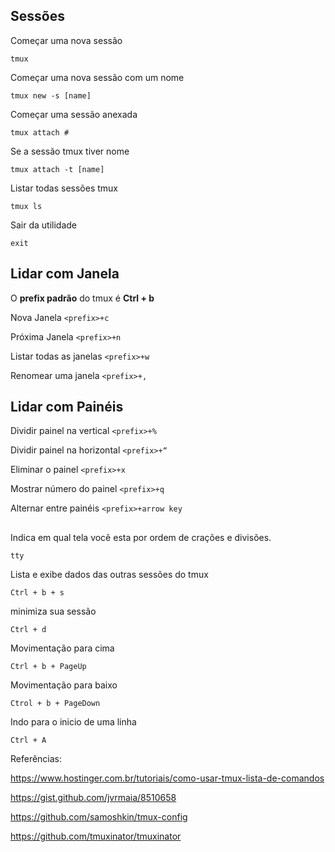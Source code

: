 ## 

## **Sessões**

Começar uma nova sessão	

`tmux`

Começar uma nova sessão com um nome	

`tmux new -s [name]`

Começar uma sessão anexada	

`tmux attach #`

Se a sessão tmux tiver nome	

`tmux attach -t [name]`

Listar todas sessões tmux	

`tmux ls`

Sair da utilidade	

`exit`


## **Lidar com Janela**

O **prefix padrão** do tmux é **Ctrl + b** 

Nova Janela	`<prefix>+c`
 
Próxima Janela	`<prefix>+n`
 
Listar todas as janelas	`<prefix>+w`
 
Renomear uma janela	`<prefix>+,`
 
## **Lidar com Painéis**

Dividir painel na vertical	`<prefix>+%`
 
Dividir painel na horizontal	`<prefix>+“`
 
Eliminar o painel	`<prefix>+x`
 
Mostrar número do painel	`<prefix>+q`
 
Alternar entre painéis	`<prefix>+arrow key`


## 

Indica em qual tela vocẽ esta por ordem de crações e divisões.

`tty`

Lista e exibe dados das outras sessões do tmux

`Ctrl + b + s`

minimiza sua sessão

`Ctrl + d`
 
Movimentação para cima

`Ctrl + b + PageUp`

Movimentação para baixo

`Ctrol + b + PageDown`

Indo para o inicio de uma linha

`Ctrl + A`



Referências:

https://www.hostinger.com.br/tutoriais/como-usar-tmux-lista-de-comandos

https://gist.github.com/jvrmaia/8510658

https://github.com/samoshkin/tmux-config

https://github.com/tmuxinator/tmuxinator

